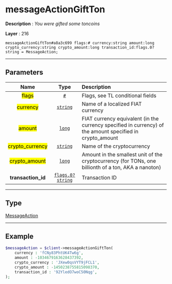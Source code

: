 # messageActionGiftTon

**Description** : *You were gifted some toncoins*

**Layer** : 216

```tl
messageActionGiftTon#a8a3c699 flags:# currency:string amount:long crypto_currency:string crypto_amount:long transaction_id:flags.0?string = MessageAction;
```

---

## Parameters

| Name | Type | Description |
| :---: | :---: | :--- |
| <mark>flags</mark> | [`#`](type/#) | Flags, see TL conditional fields |
| <mark>currency</mark> | [`string`](type/string) | Name of a localized FIAT currency |
| <mark>amount</mark> | [`long`](type/long) | FIAT currency equivalent (in the currency specified in currency) of the amount specified in crypto_amount |
| <mark>crypto_currency</mark> | [`string`](type/string) | Name of the cryptocurrency |
| <mark>crypto_amount</mark> | [`long`](type/long) | Amount in the smallest unit of the cryptocurrency (for TONs, one billionth of a ton, AKA a nanoton) |
| **transaction_id** | [`flags.0?string`](type/string) | Transaction ID |

---

## Type

[MessageAction](type/MessageAction)

---

## Example

```php
$messageAction = $client->messageActionGiftTon(
	currency : 'fCNy83PhtUK4Tw6g',
	amount : -1034679163628437392,
	crypto_currency : 'JXew0qsVYT9jFCL1',
	crypto_amount : -1450238755815098370,
	transaction_id : '92YledO7woC50Nqg',
);
```